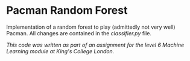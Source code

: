 # Pacman Random Forest

Implementation of a random forest to play (admittedly not very well) Pacman. All changes are contained in the _classifier.py_ file.

_This code was written as part of an assignment for the level 6 Machine Learning module at King's College London._

